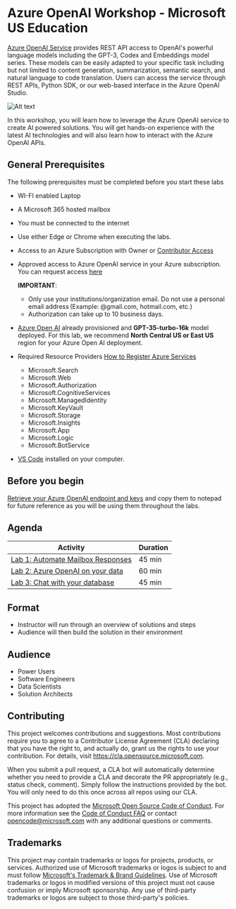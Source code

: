# Azure OpenAI Workshop - Microsoft US Education
[Azure OpenAI Service](https://learn.microsoft.com/en-us/azure/cognitive-services/openai/overview) provides REST API access to OpenAI's powerful language models including the GPT-3, Codex and Embeddings model series. These models can be easily adapted to your specific task including but not limited to content generation, summarization, semantic search, and natural language to code translation. Users can access the service through REST APIs, Python SDK, or our web-based interface in the Azure OpenAI Studio.

![Alt text](documents/images/OpenAI.png)


In this workshop, you will learn how to leverage the Azure OpenAI service to create AI powered solutions. You will get hands-on experience with the latest AI technologies and will also learn how to interact with the Azure OpenAI APIs.

## General Prerequisites

The following prerequisites must be completed before you start these labs

- WI-FI enabled Laptop
- A Microsoft 365 hosted mailbox
- You must be connected to the internet
- Use either Edge or Chrome when executing the labs.
- Access to an Azure Subscription with Owner or [Contributor Access](https://learn.microsoft.com/en-us/azure/role-based-access-control/role-assignments-steps)

- Approved access to Azure OpenAI service in your Azure subscription. You can request access [here](https://customervoice.microsoft.com/Pages/ResponsePage.aspx?id=v4j5cvGGr0GRqy180BHbR7en2Ais5pxKtso_Pz4b1_xUNTZBNzRKNlVQSFhZMU9aV09EVzYxWFdORCQlQCN0PWcu)


  **IMPORTANT**:
    - Only use your institutions/organization email. Do not use a personal email address (Example: @gmail.com, hotmail.com, etc.)
    - Authorization can take up to 10 business days.


- [Azure Open AI](https://learn.microsoft.com/en-us/azure/cognitive-services/openai/how-to/create-resource?pivots=web-portal) already provisioned and **GPT-35-turbo-16k** model deployed.
  For this lab, we recommend **North Central US or East US** region for your Azure Open AI deployment.

- Required Resource Providers [How to Register Azure Services](https://learn.microsoft.com/en-us/azure/azure-resource-manager/management/resource-providers-and-types)

  - Microsoft.Search
  - Microsoft.Web
  - Microsoft.Authorization
  - Microsoft.CognitiveServices
  - Microsoft.ManagedIdentity
  - Microsoft.KeyVault
  - Microsoft.Storage
  - Microsoft.Insights
  - Microsoft.App
  - Microsoft.Logic
  - Microsoft.BotService

- [VS Code](https://code.visualstudio.com/download) installed on your computer.



## Before you begin

  [Retrieve your Azure OpenAI endpoint and keys](https://learn.microsoft.com/en-us/azure/cognitive-services/openai/quickstart?tabs=command-line&pivots=programming-language-python#retrieve-key-and-endpoint) and copy them to notepad for future reference as you will be using them throughout the labs.

## Agenda

| Activity | Duration |
| --- | --- |
| [Lab 1: Automate Mailbox Responses](/labs/Lab_Automate_Mailbox_Responses/README.md) | 45 min |
| [Lab 2: Azure OpenAI on your data](/labs/Lab_On_Your_Data/README.md) | 60 min |
| [Lab 3: Chat with your database](/labs/Lab_Data_Analytics/README.md) | 45 min |


## Format

- Instructor will run through an overview of solutions and steps
- Audience will then build the solution in their environment

## Audience

- Power Users
- Software Engineers
- Data Scientists
- Solution Architects

## Contributing

This project welcomes contributions and suggestions.  Most contributions require you to agree to a
Contributor License Agreement (CLA) declaring that you have the right to, and actually do, grant us
the rights to use your contribution. For details, visit https://cla.opensource.microsoft.com.

When you submit a pull request, a CLA bot will automatically determine whether you need to provide
a CLA and decorate the PR appropriately (e.g., status check, comment). Simply follow the instructions
provided by the bot. You will only need to do this once across all repos using our CLA.

This project has adopted the [Microsoft Open Source Code of Conduct](https://opensource.microsoft.com/codeofconduct/).
For more information see the [Code of Conduct FAQ](https://opensource.microsoft.com/codeofconduct/faq/) or
contact [opencode@microsoft.com](mailto:opencode@microsoft.com) with any additional questions or comments.

## Trademarks

This project may contain trademarks or logos for projects, products, or services. Authorized use of Microsoft
trademarks or logos is subject to and must follow
[Microsoft's Trademark & Brand Guidelines](https://www.microsoft.com/en-us/legal/intellectualproperty/trademarks/usage/general).
Use of Microsoft trademarks or logos in modified versions of this project must not cause confusion or imply Microsoft sponsorship.
Any use of third-party trademarks or logos are subject to those third-party's policies.
